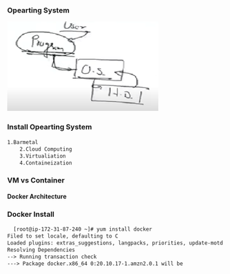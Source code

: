 ### Opearting System ###

<img src="os.png">

### Install Opearting System ####
    1.Barmetal
		2.Cloud Computing
		3.Virtualiation
		4.Containeization

### VM vs Container #####



#### Docker Architecture ####

###  Docker Install ####
```
  [root@ip-172-31-87-240 ~]# yum install docker 
Filed to set locale, defaulting to C
Loaded plugins: extras_suggestions, langpacks, priorities, update-motd
Resolving Dependencies
--> Running transaction check
---> Package docker.x86_64 0:20.10.17-1.amzn2.0.1 will be
```

